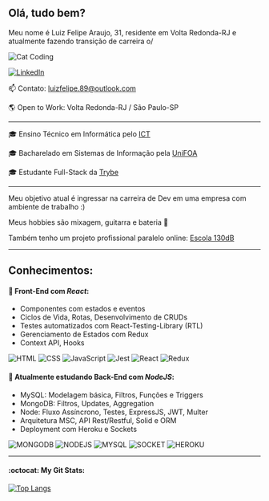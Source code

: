 ## Olá, tudo bem? ###

Meu nome é Luiz Felipe Araujo, 31, residente em Volta Redonda-RJ e atualmente fazendo transição de carreira o/

![Cat Coding](https://media2.giphy.com/media/LmNwrBhejkK9EFP504/200.gif)

<a href="https://www.linkedin.com/in/luizfelipedev" target="_blank">![LinkedIn](https://img.shields.io/badge/LinkedIn-0077B5?style=for-the-badge&logo=linkedin&logoColor=white)</a>

📫 Contato: luizfelipe.89@outlook.com 

:earth_americas: Open to Work:  Volta Redonda-RJ / São Paulo-SP

<hr>

:mortar_board: Ensino Técnico em Informática pelo <a href="https://www.colegioict.com.br/">ICT</a> 

:mortar_board:  Bacharelado em Sistemas de Informação pela <a href="https://www.unifoa.edu.br/"> UniFOA</a> 

:mortar_board:  Estudante Full-Stack da <a href="https://www.betrybe.com/" target="_blank">Trybe</a>

<hr>

Meu objetivo atual é ingressar na carreira de Dev em uma empresa com ambiente de trabalho :)

Meus hobbies são mixagem, guitarra e bateria :musical_note: 

Também tenho um projeto profissional paralelo online: <a href="https://escola130db.netlify.app/" target="_blank">Escola 130dB</a>

<hr>

## Conhecimentos:

#### **:seedling: Front-End com *React*:**

- Componentes com estados e eventos
- Ciclos de Vida, Rotas, Desenvolvimento de CRUDs
- Testes automatizados com React-Testing-Library (RTL)
- Gerenciamento de Estados com Redux
- Context API, Hooks

![HTML](https://img.shields.io/badge/HTML5-E34F26?style=for-the-badge&logo=html5&logoColor=white) ![CSS](https://img.shields.io/badge/CSS3-1572B6?style=for-the-badge&logo=css3&logoColor=white) ![JavaScript](https://img.shields.io/badge/JavaScript-F7DF1E?style=for-the-badge&logo=javascript&logoColor=black) ![Jest](https://img.shields.io/badge/Jest-C21325?style=for-the-badge&logo=jest&logoColor=white) ![React](https://img.shields.io/badge/React-20232A?style=for-the-badge&logo=react&logoColor=61DAFB) ![Redux](https://img.shields.io/badge/Redux-593D88?style=for-the-badge&logo=redux&logoColor=white)

#### **:seedling: Atualmente estudando Back-End com *NodeJS*:**

- MySQL: Modelagem básica, Filtros, Funções e Triggers
- MongoDB: Filtros, Updates, Aggregation
- Node: Fluxo Assíncrono, Testes, ExpressJS, JWT, Multer
- Arquitetura MSC, API Rest/Restful, Solid e ORM
- Deployment com Heroku e Sockets

![MONGODB](https://img.shields.io/badge/MongoDB-4EA94B?style=for-the-badge&logo=mongodb&logoColor=white) ![NODEJS](https://img.shields.io/badge/Node.js-339933?style=for-the-badge&logo=nodedotjs&logoColor=white) ![MYSQL](https://img.shields.io/badge/MySQL-00000F?style=for-the-badge&logo=mysql&logoColor=white) ![SOCKET](https://img.shields.io/badge/Socket.io-010101?&style=for-the-badge&logo=Socket.io&logoColor=white) ![HEROKU](https://img.shields.io/badge/Heroku-430098?style=for-the-badge&logo=heroku&logoColor=white)

<hr>

#### **:octocat: My Git Stats:**

[![Top Langs](https://github-readme-stats.vercel.app/api/top-langs/?username=anuraghazra&layout=compact)](https://github.com/anuraghazra/github-readme-stats)



